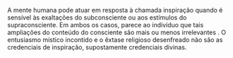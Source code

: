 ﻿A mente humana pode atuar em resposta à chamada inspiração quando é sensível às exaltações do subconsciente ou aos estímulos do supraconsciente. Em ambos os casos, parece ao indivíduo que tais ampliações do conteúdo do consciente são mais ou menos irrelevantes . O entusiasmo místico incontido e o êxtase religioso desenfreado não são as credenciais de  inspiração, supostamente credenciais divinas.